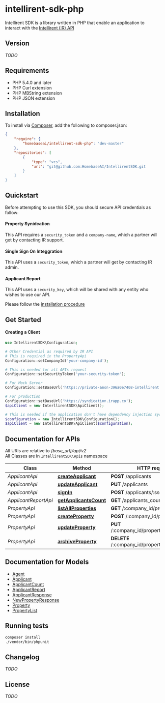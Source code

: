 intellirent-sdk-php
=========
Intellirent SDK is a library written in PHP that enable an application to interact with the [Intellirent (IR) API](https://intellirent.docs.apiary.io/)

## Version
_TODO_

## Requirements
- PHP 5.4.0 and later
- PHP Curl extension
- PHP MBString extension
- PHP JSON extension

## Installation
To install via [Composer](https://getcomposer.org), add the following to composer.json:
```json
{
    "require": {
        "homebaseai/intellirent-sdk-php": "dev-master"
    },
    "repositories": [
        {
            "type": "vcs",
            "url": "git@github.com:HomebaseAI/IntellirentSDK.git
        }
    ]
}
```

## Quickstart
Before attempting to use this SDK, you should secure API credentials as follow:

#### Property Synidcation
This API requires a `security_token` and a `company-name`, which a partner will get by contacting IR support.

#### Single Sign On Integgration
This API uses a `security_token`, which a partner will get by contacting IR admin.

#### Applicant Report
This API uses a `security_key`, which will be shared with any entity who wishes to use our API.

Please follow the [installation procedure](#installation)

## Get Started

#### Creating a Client
```php
use IntellirentSDK\Configuration;

# Other Credential as required by IR API
# This is required in the PropertyApi
Configuration::setCompanyId('your-company-id');

# This is needed for all APIs request
Configuration::setSecurityToken('your-security-token');

# For Mock Server
Configuration::setBaseUrl('https://private-anon-396a0e7408-intellirent.apiary-mock.com');

# For production
Configuration::setBaseUrl('https://syndication.irapp.co');
$apiClient = new InterllirentSDK\ApiClient();

# This is needed if the application don't have dependency injection system in their software, othwerwise, skip this
$configuration = new IntellirentSDK\Configuration();
$apiClient = new IntellirentSDK\ApiClient($configuration);
```

## Documentation for APIs
All URIs are relative to *{base_url}/api/v2* \
All Classes are in `IntellirentSDK\Apis` namespace

**Class** | **Method** | **HTTP request** | **Description**
---------- | ----------- | ---------------- | -------------
*ApplicantApi* | [**createApplicant**](docs/Apis/ApplicantApi.md#createApplicant) | **POST** /applicants |
*ApplicantApi* | [**updateApplicant**](docs/Apis/ApplicantApi.md#updateApplicant) | **PUT** /applicants |
*ApplicantApi* | [**signIn**](docs/Apis/ApplicantApi.md#signIn) | **POST** /applicants/:sso_hash |
*ApplicantReportApi* | [**getApplicantsCount**](docs/Apis/ApplicantReportApi.md#getApplicantsCount) | **GET** /applicants_count |
*PropertyApi* | [**listAllProperties**](docs/Apis/PropertyApi.md#listAllProperties) | **GET** /:company_id/properties |
*PropertyApi* | [**createProperty**](docs/Apis/PropertyApi.md#createProperty) | **POST** /:company_id/properties |
*PropertyApi* | [**updateProperty**](docs/Apis/PropertyApi.md#updateProperty) | **PUT** /:company_id/properties/:property_id |
*PropertyApi* | [**archiveProperty**](docs/Apis/PropertyApi.md#archiveProperty) | **DELETE** /:company_id/properties/:property_id |

## Documentation for Models
- [Agent](docs/Models/Agent.md)
- [Applicant](docs/Models/Applicant.md)
- [ApplicantCount](docs/Models/ApplicantCount.md)
- [ApplicantReport](docs/Models/ApplicantReport.md)
- [ApplicantResponse](docs/Models/ApplicantResponse.md)
- [NewPropertyResponse](docs/Models/NewPropertyResponse.md)
- [Property](docs/Models/Property.md)
- [PropertyList](docs/Models/PropertyList.md)

## Running tests
```bash
composer install
./vendor/bin/phpunit
```
## Changelog
_TODO_

## License
_TODO_


